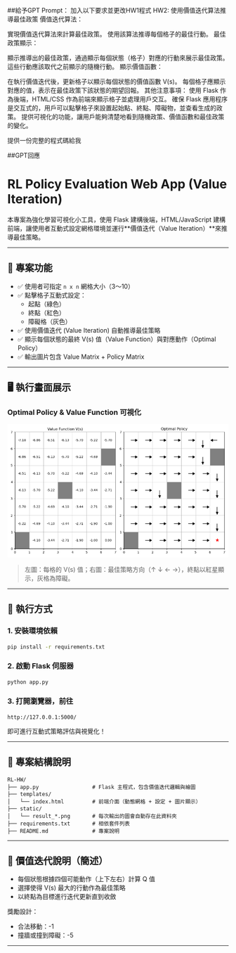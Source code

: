 ##給予GPT Prompt：
加入以下要求並更改HW1程式
HW2: 使用價值迭代算法推導最佳政策
價值迭代算法：

實現價值迭代算法來計算最佳政策。
使用該算法推導每個格子的最佳行動。
最佳政策顯示：

顯示推導出的最佳政策，通過顯示每個狀態（格子）對應的行動來展示最佳政策。
這些行動應該取代之前顯示的隨機行動。
顯示價值函數：

在執行價值迭代後，更新格子以顯示每個狀態的價值函數 V(s)。
每個格子應顯示對應的值，表示在最佳政策下該狀態的期望回報。
其他注意事項：
使用 Flask 作為後端，HTML/CSS 作為前端來顯示格子並處理用戶交互。
確保 Flask 應用程序是交互式的，用戶可以點擊格子來設置起始點、終點、障礙物，並查看生成的政策。
提供可視化的功能，讓用戶能夠清楚地看到隨機政策、價值函數和最佳政策的變化。

提供一份完整的程式碼給我

##GPT回應

# RL Policy Evaluation Web App (Value Iteration)

本專案為強化學習可視化小工具，使用 Flask 建構後端，HTML/JavaScript 建構前端，讓使用者互動式設定網格環境並運行**價值迭代（Value Iteration）**來推導最佳策略。

---

## 🎯 專案功能

- ✅ 使用者可指定 `n x n` 網格大小（3～10）
- ✅ 點擊格子互動式設定：
  - 起點（綠色）
  - 終點（紅色）
  - 障礙格（灰色）
- ✅ 使用價值迭代 (Value Iteration) 自動推導最佳策略
- ✅ 顯示每個狀態的最終 V(s) 值（Value Function）與對應動作（Optimal Policy）
- ✅ 輸出圖片包含 Value Matrix + Policy Matrix

---

## 🖥️ 執行畫面展示

### Optimal Policy & Value Function 可視化

![執行成果圖](static/result_20250328111145473546.png)

> 左圖：每格的 V(s) 值；右圖：最佳策略方向（↑ ↓ ← →），終點以紅星顯示，灰格為障礙。

---

## 🚀 執行方式

### 1. 安裝環境依賴

```bash
pip install -r requirements.txt
```

### 2. 啟動 Flask 伺服器

```bash
python app.py
```

### 3. 打開瀏覽器，前往

```
http://127.0.0.1:5000/
```

即可進行互動式策略評估與視覺化！

---

## 📁 專案結構說明

```
RL-HW/
├── app.py                 # Flask 主程式，包含價值迭代邏輯與繪圖
├── templates/
│   └── index.html         # 前端介面（動態網格 + 設定 + 圖片顯示）
├── static/
│   └── result_*.png       # 每次輸出的圖會自動存在此資料夾
├── requirements.txt       # 相依套件列表
├── README.md              # 專案說明
```

---

## 🧠 價值迭代說明（簡述）

- 每個狀態根據四個可能動作（上下左右）計算 Q 值
- 選擇使得 V(s) 最大的行動作為最佳策略
- 以終點為目標進行迭代更新直到收斂

獎勵設計：
- 合法移動：-1
- 撞牆或撞到障礙：-5

---
